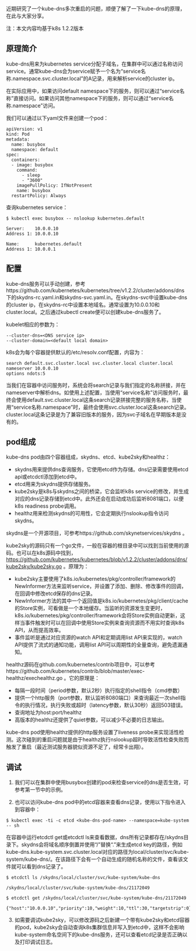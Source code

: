 近期研究了一个kube-dns多次重启的问题，顺便了解了一下kube-dns的原理，在此与大家分享。

注：本文内容均基于k8s 1.2.2版本

## 原理简介

kube-dns用来为kubernetes service分配子域名，在集群中可以通过名称访问service。通常kube-dns会为service赋予一个名为“service名称.namespace.svc.cluster.local”的A记录，用来解析service的cluster ip。

在实际应用中，如果访问default namespace下的服务，则可以通过“service名称”直接访问。如果访问其他namespace下的服务，则可以通过“service名称.namespace”访问。

我们可以通过以下yaml文件来创建一个pod：

```
apiVersion: v1
kind: Pod
metadata:
  name: busybox
  namespace: default
spec:
  containers:
  - image: busybox
    command:
      - sleep
      - "3600"
    imagePullPolicy: IfNotPresent
    name: busybox
  restartPolicy: Always
```

查询kubernetes service：

```
$ kubectl exec busybox -- nslookup kubernetes.default

Server:    10.0.0.10
Address 1: 10.0.0.10

Name:      kubernetes.default
Address 1: 10.0.0.1
```


## 配置

kube-dns服务可以手动创建，参考https://github.com/kubernetes/kubernetes/tree/v1.2.2/cluster/addons/dns 下的skydns-rc.yaml.in和skydns-svc.yaml.in。在skydns-svc中设置kube-dns的cluster ip，在skydns-rc中设置本地域名。通常设置为10.0.0.10和cluster.local。之后通过kubectl create便可以创建kube-dns服务了。

kubelet相应的参数为：

```
--cluster-dns=<DNS service ip>
--cluster-domain=<default local domain>
```

k8s会为每个容器提供默认的/etc/resolv.conf配置，内容为：

```
search default.svc.cluster.local svc.cluster.local cluster.local
nameserver 10.0.0.10
options ndots:5
```

当我们在容器中访问服务时，系统会将search记录与我们指定的名称拼接，并在nameserver中解析dns。如使用上述配置，当使用“service名称”访问服务时，最终会使用default.svc.cluster.local这条search记录拼接完整的服务名称，当使用“service名称.namespace”时，最终会使用svc.cluster.local这条search记录。cluster.local这条记录是为了兼容旧版本的服务，因为svc子域名在早期版本是没有的。

## pod组成

kube-dns pod由四个容器组成，skydns、etcd、kube2sky和healthz：

* skydns用来提供dns查询服务，它使用etcd作为存储。dns记录需要使用etcd api或etcdctl添加到etcd中。
* etcd用来为skydns提供存储服务。
* kube2sky是k8s与skydns之间的桥梁，它会监听k8s service的修改，并生成对应的dns记录存储到etcd中。此外还会在启动成功后监听8081端口，以便k8s readiness probe调用。
* healthz用来检测skydns的可用性，它会定期执行nslookup指令访问skydns。

skydns是一个开源项目，可参考https://github.com/skynetservices/skydns 。

kube2sky的源码只有一个go文件，一般在容器的根目录中可以找到当前使用的源码。也可以在k8s源码中找到，https://github.com/kubernetes/kubernetes/blob/v1.2.2/cluster/addons/dns/kube2sky/kube2sky.go 。原理为：
* kube2sky主要使用了k8s.io/kubernetes/pkg/controller/framework的NewInformer方法来监听service，并设置了添加、删除、修改事件的回调，在回调中修改etcd保存的dns记录。
* NewInformer方法的其中一个返回值是k8s.io/kubernetes/pkg/client/cache的Store实例，可看做是一个本地缓存。当监听的资源发生变更时，k8s.io/kubernetes/pkg/controller/framework会将Store实例自动更新，这样当事件触发时可以在回调中使用Store实例来查询资源而不用实时查询k8s API，从而提高效率。
* 事件监听是通过对应资源的watch API和定期调用list API来实现的，watch API提供了流式的通知功能，调用list API可以周期性的全量查询，避免遗漏通知。

healthz源码在github.com/kubernetes/contrib项目中，可以参考https://github.com/kubernetes/contrib/blob/master/exec-healthz/exechealthz.go 。它的原理是：

* 每隔一段时间（period参数，默认2秒）执行指定的shell指令（cmd参数）
* 提供一个http服务（port参数，默认监听8080端口）来查询最近一次shell指令的执行情况，执行失败或超时（latency参数，默认30秒）返回503错误。
* 查询地址为host:port/healthz
* 高版本的healthz还提供了quiet参数，可以减少不必要的日志输出。

kube-dns pod使用healthz提供的http服务设置了liveness probe来实现活性检测。这次碰到的重启问题就是由于healthz执行nslookup超时导致活性检查失败而触发了重启（最近测试服务器貌似资源不足了，经常卡出翔）。


## 调试

1. 我们可以在集群中使用busybox创建的pod来检查service的dns是否生效，可参考第一节中的示例。

2. 也可以访问kube-dns pod中的etcd容器来查看dns记录，使用以下指令进入到容器中：

```
$ kubectl exec -ti -c etcd <kube-dns-pod-name> --namespace=kube-system -- sh
```

在容器中运行etcdctl get或etcdctl ls来查看数据，dns所有记录都存在/skydns目录下。skydns会将域名顺序倒置并使用“/”替换“.”来生成etcd key的路径，例如kube-dns.kube-system.svc.cluster.local对应的路径为local/cluster/svc/kube-system/kube-dns/。在该路径下会有一个自动生成的随机名称的文件，查看该文件就可以看到dns记录了。

```
$ etcdctl ls /skydns/local/cluster/svc/kube-system/kube-dns

/skydns/local/cluster/svc/kube-system/kube-dns/21172049

$ etcdctl get /skydns/local/cluster/svc/kube-system/kube-dns/21172049

{"host":"10.0.0.10","priority":10,"weight":10,"ttl":30,"targetstrip":0}
```

3. 如需要调试kube2sky，可以修改源码之后新建一个带有kube2sky和etcd容器的pod，kube2sky会自动查询k8s集群信息并写入到etcd中，这样不会影响kube-system命名空间下的kube-dns服务，还可以查看etcd记录是否正确以及打印调试日志。